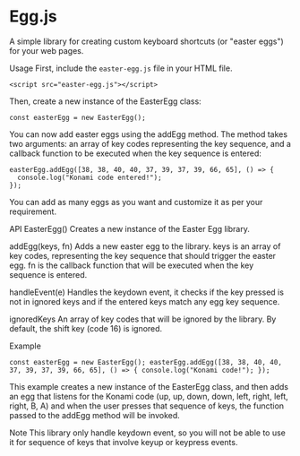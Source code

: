 # Egg.js

A simple library for creating custom keyboard shortcuts (or "easter eggs") for your web pages.

Usage
First, include the ```easter-egg.js``` file in your HTML file.

```<script src="easter-egg.js"></script>```

Then, create a new instance of the EasterEgg class:

```const easterEgg = new EasterEgg();```

You can now add easter eggs using the addEgg method. The method takes two arguments: an array of key codes representing the key sequence, and a callback function to be executed when the key sequence is entered:


```
easterEgg.addEgg([38, 38, 40, 40, 37, 39, 37, 39, 66, 65], () => {
  console.log("Konami code entered!");
});
```
You can add as many eggs as you want and customize it as per your requirement.

API
EasterEgg()
Creates a new instance of the Easter Egg library.

addEgg(keys, fn)
Adds a new easter egg to the library. keys is an array of key codes, representing the key sequence that should trigger the easter egg. fn is the callback function that will be executed when the key sequence is entered.

handleEvent(e)
Handles the keydown event, it checks if the key pressed is not in ignored keys and if the entered keys match any egg key sequence.

ignoredKeys
An array of key codes that will be ignored by the library. By default, the shift key (code 16) is ignored.

Example

``
const easterEgg = new EasterEgg();
easterEgg.addEgg([38, 38, 40, 40, 37, 39, 37, 39, 66, 65], () => {
  console.log("Konami code!");
});
``

This example creates a new instance of the EasterEgg class, and then adds an egg that listens for the Konami code (up, up, down, down, left, right, left, right, B, A) and when the user presses that sequence of keys, the function passed to the addEgg method will be invoked.

Note
This library only handle keydown event, so you will not be able to use it for sequence of keys that involve keyup or keypress events.
